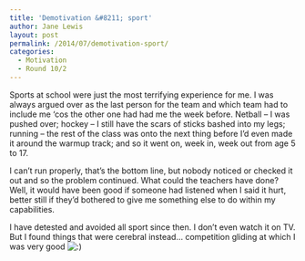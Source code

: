 ```yaml
---
title: 'Demotivation &#8211; sport'
author: Jane Lewis
layout: post
permalink: /2014/07/demotivation-sport/
categories:
  - Motivation
  - Round 10/2
---
```

Sports at school were just the most terrifying experience for me. I was always argued over as the last person for the team and which team had to include me &#8216;cos the other one had had me the week before. Netball &#8211; I was pushed over; hockey &#8211; I still have the scars of sticks bashed into my legs; running &#8211; the rest of the class was onto the next thing before I&#8217;d even made it around the warmup track; and so it went on, week in, week out from age 5 to 17.

I can&#8217;t run properly, that&#8217;s the bottom line, but nobody noticed or checked it out and so the problem continued. What could the teachers have done? Well, it would have been good if someone had listened when I said it hurt, better still if they&#8217;d bothered to give me something else to do within my capabilities.

I have detested and avoided all sport since then. I don&#8217;t even watch it on TV. But I found things that were cerebral instead&#8230; competition gliding at which I was very good <img src="http://localhost:8080/wp-includes/images/smilies/icon_smile.gif" alt=":)" class="wp-smiley" />